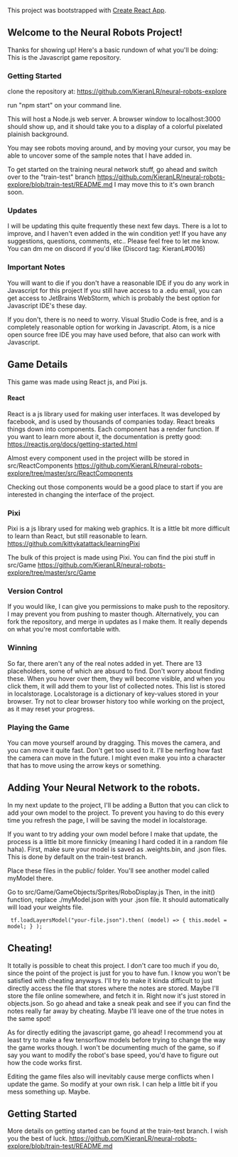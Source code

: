 This project was bootstrapped with [Create React App](https://github.com/facebook/create-react-app).

## Welcome to the Neural Robots Project!

Thanks for showing up! Here's a basic rundown of what you'll be doing: 
This is the Javascript game repository. 

### Getting Started

clone the repository at: https://github.com/KieranLR/neural-robots-explore

run "npm start" on your command line. 

This will host a Node.js web server. A browser window to localhost:3000 should show up,
and it should take you to a display of a colorful pixelated plainish background. 

You may see robots moving around, and by moving your cursor, you may be able to uncover some of the
sample notes that I have added in. 

To get started on the training neural network stuff, go ahead and switch over to the "train-test" branch
https://github.com/KieranLR/neural-robots-explore/blob/train-test/README.md
I may move this to it's own branch soon.

### Updates

I will be updating this quite frequently these next few days. There is a lot to improve, and 
I haven't even added in the win condition yet! If you have any suggestions, questions, comments, etc..
Please feel free to let me know. You can dm me on discord if you'd like (Discord tag: KieranL#0016)

### Important Notes

You will want to die if you don't have a reasonable IDE if you do any work in Javascript for this project
If you still have access to a .edu email, you can get access to JetBrains WebStorm, which is probably the best option for 
Javascript IDE's these day. 

If you don't, there is no need to worry. 
Visual Studio Code is free, and is a completely reasonable option for working in Javascript. 
Atom, is a nice open source free IDE you may have used before, that also can work with Javascript. 

## Game Details
This game was made using React js, and Pixi js. 

#### React
React is a js library used for making user interfaces. It was developed by facebook, and is used by thousands of companies today. 
React breaks things down into components. Each component has a render function. If you want to learn more about it, the documentation is pretty good: https://reactjs.org/docs/getting-started.html

Almost every component used in the project willb be stored in src/ReactComponents
https://github.com/KieranLR/neural-robots-explore/tree/master/src/ReactComponents

Checking out those components would be a good place to start if you are interested in changing the interface of the project. 

### Pixi
Pixi is a js library used for making web graphics. It is a little bit more difficult to learn than React, but still reasonable to learn. 
https://github.com/kittykatattack/learningPixi

The bulk of this project is made using Pixi. 
You can find the pixi stuff in src/Game
https://github.com/KieranLR/neural-robots-explore/tree/master/src/Game

### Version Control
If you would like, I can give you permissions to make push to the repository. I may prevent you from pushing to master though. 
Alternatively, you can fork the repository, and merge in updates as I make them. It really depends on what you're most comfortable with.

### Winning
So far, there aren't any of the real notes added in yet. There are 13 placeholders, some of which are absurd to find. Don't worry about finding these.
When you hover over them, they will become visible, and when you click them, it will add them to your list of collected notes. 
This list is stored in localstorage. 
Localstorage is a dictionary of key-values stored in your browser. Try not to clear browser history too while working on the project, as it may reset your progress. 

### Playing the Game
You can move yourself around by dragging. This moves the camera, and you can move it quite fast. Don't get too used to it. I'll be nerfing how fast the camera can move in the future. I might even make you into a character that has to move using the arrow keys or something. 

## Adding Your Neural Network to the robots. 
In my next update to the project, I'll be adding a Button that you can click to add your own model to the project. 
To prevent you having to do this every time you refresh the page, I will be saving the model in localstorage.

If you want to try adding your own model before I make that update, the process is a little bit more finnicky (meaning I hard coded it in a random file haha).
First, make sure your model is saved as .weights.bin, and .json files. This is done by default on the train-test branch. 

Place these files in the public/ folder. You'll see another model called myModel there. 

Go to src/Game/GameObjects/Sprites/RoboDisplay.js
Then, in the init() function, replace ./myModel.json with your .json file. It should automatically will load your weights file. 


 ` tf.loadLayersModel("your-file.json").then(
            (model) => {
                this.model = model;
            }
        );`

## Cheating!
It totally is possible to cheat this project. I don't care too much if you do, since the point of the project is just for you to have fun. I know you won't be satisfied with cheating anyways. 
I'll try to make it kinda difficult to just directly access the file that stores where the notes are stored. Maybe I'll store the file online somewhere, and fetch it in. Right now it's just stored in objects.json. So go ahead and take a sneak peak and see if you can find the notes really far away by cheating. Maybe I'll leave one of the true notes in the same spot!

As for directly editing the javascript game, go ahead! I recommend you at least try to make a few tensorflow models before trying to change the way the game works though. 
I won't be documenting much of the game, so if say you want to modify the robot's base speed, you'd have to figure out how the code works first. 

Editing the game files also will inevitably cause merge conflicts when I update the game. So modify at your own risk.
I can help a little bit if you mess something up. Maybe. 

## Getting Started

More details on getting started can be found at the train-test branch. I wish you the best of luck. 
https://github.com/KieranLR/neural-robots-explore/blob/train-test/README.md
